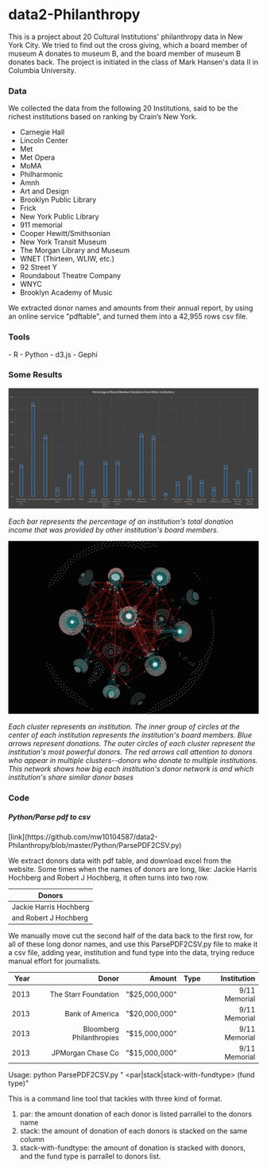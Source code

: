 # data2-Philanthropy

This is a project about 20 Cultural Institutions' philanthropy data in New York City. We tried to find out the cross giving, which a board member of museum A donates to museum B, and the board member of museum B donates back. The project is initiated in the class of Mark Hansen's data II in Columbia University. 

<h3>Data</h3>
We collected the data from the following 20 Institutions, said to be the richest institutions based on ranking by Crain’s New York.

- Carnegie Hall 
- Lincoln Center
- Met
- Met Opera
- MoMA
- Philharmonic
- Amnh
- Art and Design
- Brooklyn Public Library
- Frick
- New York Public Library 
- 911 memorial
- Cooper Hewitt/Smithsonian
- New York Transit Museum 
- The Morgan Library and Museum
- WNET (Thirteen, WLIW, etc.)
- 92 Street Y
- Roundabout Theatre Company
- WNYC 
- Brooklyn Academy of Music

We extracted donor names and amounts from their annual report, by using an online service "pdftable", and turned them into a 42,955 rows csv file.


<h3>Tools</h3>
- R
- Python
- d3.js
- Gephi


<h3>Some Results</h3>

![Percentage of Board Member's donation](story-use%20data/images/bar-chart.jpg "Each bar represents the percentage of an institution's total donation income that was provided by other institution's board members.")

*Each bar represents the percentage of an institution's total donation income that was provided by other institution's board members.*

![Donors connections](story-use%20data/images/graph-1.png "")

*Each cluster represents an institution. The inner group of circles at the center of each institution represents the institution's board members. Blue arrows represent donations. The outer circles of each cluster represent the institution's most powerful donors. The red arrows call attention to donors who appear in multiple clusters--donors who donate to multiple institutions. This network shows how big each institution's donor network is and which institution's share similar donor bases*



<h3>Code</h3>



<h5>Python/Parse pdf to csv</h5>
[link](https://github.com/mw10104587/data2-Philanthropy/blob/master/Python/ParsePDF2CSV.py)

<p> We extract donors data with pdf table, and download excel from the website. Some times when the names of donors are long, like: Jackie Harris Hochberg and Robert J Hochberg, it often turns into two row.

|Donors|
|---|
|Jackie Harris Hochberg|
|and Robert J Hochberg|


We manually move cut the second half of the data back to the first row, for all of these long donor names, and use this ParsePDF2CSV.py file to make it a csv file, adding year, institution and fund type into the data, trying reduce manual effort for journalists.

|Year|Donor                   |Amount       |Type|Institution  |
|---:|-----------------------:|------------:|---:|------------:|
|2013|The Starr Foundation    |"$25,000,000"|    |9/11 Memorial|
|2013|Bank of America         |"$20,000,000"|    |9/11 Memorial|
|2013|Bloomberg Philanthropies|"$15,000,000"|    |9/11 Memorial|
|2013|JPMorgan Chase Co       |"$15,000,000"|    |9/11 Memorial|

Usage: python ParsePDF2CSV.py "<CSV FILE> <par|stack|stack-with-fundtype> <Year> <Institution> (fund type)"

This is a command line tool that tackles with three kind of format.

1. par: the amount donation of each donor is listed parrallel to the donors name
2. stack: the amount of donation of each donors is stacked on the same column
3. stack-with-fundtype: the amount of donation is stacked with donors, and the fund type is parrallel to donors list.


<h5>
